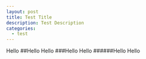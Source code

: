 ```yaml
---
layout: post
title: Test Title
description: Test Description
categories:
  - test
---
```


Hello
##Hello
Hello
###Hello
Hello
######Hello
Hello
